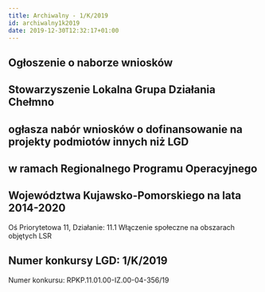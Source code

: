 ```yaml
---
title: Archiwalny - 1/K/2019
id: archiwalny1k2019
date: 2019-12-30T12:32:17+01:00
---
```

## Ogłoszenie o naborze wniosków

## Stowarzyszenie Lokalna Grupa Działania Chełmno

## ogłasza nabór wniosków o dofinansowanie na projekty podmiotów innych niż LGD

## w ramach Regionalnego Programu Operacyjnego

## Województwa Kujawsko-Pomorskiego na lata 2014-2020

Oś Priorytetowa 11, Działanie: 11.1 Włączenie społeczne na obszarach objętych LSR

## Numer konkursy LGD: 1/K/2019

Numer konkursu: RPKP.11.01.00-IZ.00-04-356/19

<br>
